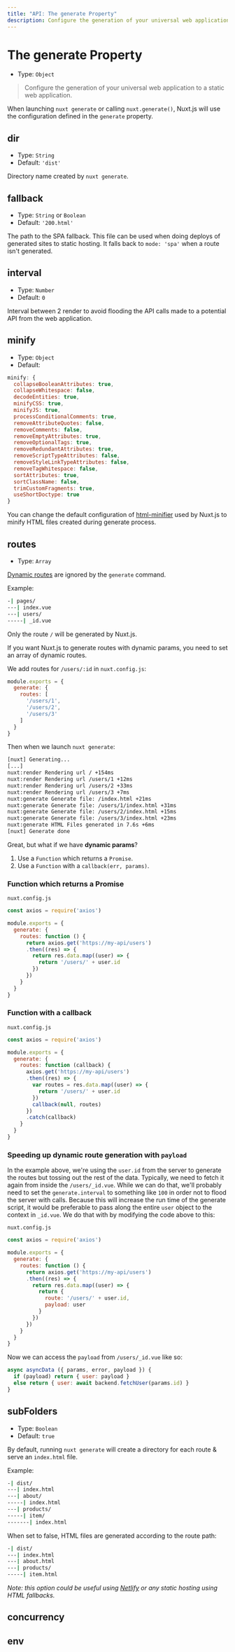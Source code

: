 ```yaml
---
title: "API: The generate Property"
description: Configure the generation of your universal web application to a static web application.
---
```


# The generate Property

- Type: `Object`

> Configure the generation of your universal web application to a static web application.

When launching `nuxt generate` or calling `nuxt.generate()`, Nuxt.js will use the configuration defined in the `generate` property.

## dir

- Type: `String`
- Default: `'dist'`

Directory name created by `nuxt generate`.

## fallback

- Type: `String` or `Boolean`
- Default: `'200.html'`

The path to the SPA fallback. This file can be used when doing deploys of generated sites to static hosting. It falls back to `mode: 'spa'` when a route isn't generated.

## interval

- Type: `Number`
- Default: `0`

Interval between 2 render to avoid flooding the API calls made to a potential API from the web application.

## minify

- Type: `Object`
- Default:

```js
minify: {
  collapseBooleanAttributes: true,
  collapseWhitespace: false,
  decodeEntities: true,
  minifyCSS: true,
  minifyJS: true,
  processConditionalComments: true,
  removeAttributeQuotes: false,
  removeComments: false,
  removeEmptyAttributes: true,
  removeOptionalTags: true,
  removeRedundantAttributes: true,
  removeScriptTypeAttributes: false,
  removeStyleLinkTypeAttributes: false,
  removeTagWhitespace: false,
  sortAttributes: true,
  sortClassName: false,
  trimCustomFragments: true,
  useShortDoctype: true
}
```

You can change the default configuration of [html-minifier](https://github.com/kangax/html-minifier) used by Nuxt.js to minify HTML files created during generate process.

## routes

- Type: `Array`

[Dynamic routes](/guide/routing#dynamic-routes) are ignored by the `generate` command.

Example:

```bash
-| pages/
---| index.vue
---| users/
-----| _id.vue
```

Only the route `/` will be generated by Nuxt.js.

If you want Nuxt.js to generate routes with dynamic params, you need to set an array of dynamic routes.

We add routes for `/users/:id` in `nuxt.config.js`:

```js
module.exports = {
  generate: {
    routes: [
      '/users/1',
      '/users/2',
      '/users/3'
    ]
  }
}
```

Then when we launch `nuxt generate`:

```bash
[nuxt] Generating...
[...]
nuxt:render Rendering url / +154ms
nuxt:render Rendering url /users/1 +12ms
nuxt:render Rendering url /users/2 +33ms
nuxt:render Rendering url /users/3 +7ms
nuxt:generate Generate file: /index.html +21ms
nuxt:generate Generate file: /users/1/index.html +31ms
nuxt:generate Generate file: /users/2/index.html +15ms
nuxt:generate Generate file: /users/3/index.html +23ms
nuxt:generate HTML Files generated in 7.6s +6ms
[nuxt] Generate done
```

Great, but what if we have **dynamic params**?

1. Use a `Function` which returns a `Promise`.
2. Use a `Function` with a `callback(err, params)`.

### Function which returns a Promise

`nuxt.config.js`

```js
const axios = require('axios')

module.exports = {
  generate: {
    routes: function () {
      return axios.get('https://my-api/users')
      .then((res) => {
        return res.data.map((user) => {
          return '/users/' + user.id
        })
      })
    }
  }
}
```

### Function with a callback

`nuxt.config.js`

```js
const axios = require('axios')

module.exports = {
  generate: {
    routes: function (callback) {
      axios.get('https://my-api/users')
      .then((res) => {
        var routes = res.data.map((user) => {
          return '/users/' + user.id
        })
        callback(null, routes)
      })
      .catch(callback)
    }
  }
}
```

### Speeding up dynamic route generation with `payload`

In the example above, we're using the `user.id` from the server to generate the routes but tossing out the rest of the data. Typically, we need to fetch it again from inside the `/users/_id.vue`. While we can do that, we'll probably need to set the `generate.interval` to something like `100` in order not to flood the server with calls. Because this will increase the run time of the generate script, it would be preferable to pass along the entire `user` object to the context in `_id.vue`. We do that with by modifying the code above to this:

`nuxt.config.js`

```js
const axios = require('axios')

module.exports = {
  generate: {
    routes: function () {
      return axios.get('https://my-api/users')
      .then((res) => {
        return res.data.map((user) => {
          return {
            route: '/users/' + user.id,
            payload: user
          }
        })
      })
    }
  }
}
```

Now we can access the `payload` from `/users/_id.vue` like so:

```js
async asyncData ({ params, error, payload }) {
  if (payload) return { user: payload }
  else return { user: await backend.fetchUser(params.id) }
}
```

## subFolders

- Type: `Boolean`
- Default: `true`

By default, running `nuxt generate` will create a directory for each route & serve an `index.html` file.

Example:

```bash
-| dist/
---| index.html
---| about/
-----| index.html
---| products/
-----| item/
-------| index.html
```

When set to false, HTML files are generated according to the route path:

```bash
-| dist/
---| index.html
---| about.html
---| products/
-----| item.html
```

_Note: this option could be useful using [Netlify](https://netlify.com) or any static hosting using HTML fallbacks._

## concurrency

## env
